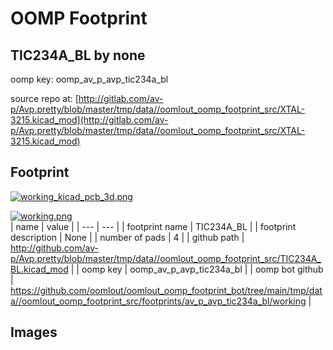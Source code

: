# OOMP Footprint  
## TIC234A_BL  by none  
  
oomp key: oomp_av_p_avp_tic234a_bl  
  
source repo at: [http://gitlab.com/av-p/Avp.pretty/blob/master/tmp/data//oomlout_oomp_footprint_src/XTAL-3215.kicad_mod](http://gitlab.com/av-p/Avp.pretty/blob/master/tmp/data//oomlout_oomp_footprint_src/XTAL-3215.kicad_mod)  
## Footprint  
  
[![working_kicad_pcb_3d.png](working_kicad_pcb_3d_600.png)](working_kicad_pcb_3d.png)  
  
[![working.png](working_600.png)](working.png)  
| name | value | 
| --- | --- | 
| footprint name | TIC234A_BL | 
| footprint description | None | 
| number of pads | 4 | 
| github path | http://github.com/av-p/Avp.pretty/blob/master/tmp/data//oomlout_oomp_footprint_src/TIC234A_BL.kicad_mod | 
| oomp key | oomp_av_p_avp_tic234a_bl | 
| oomp bot github | https://github.com/oomlout/oomlout_oomp_footprint_bot/tree/main/tmp/data//oomlout_oomp_footprint_src/footprints/av_p_avp_tic234a_bl/working | 
## Images  
